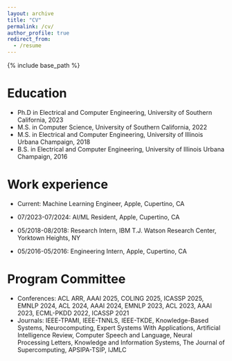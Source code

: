 ```yaml
---
layout: archive
title: "CV"
permalink: /cv/
author_profile: true
redirect_from:
  - /resume
---
```


{% include base_path %}

Education
======
* Ph.D in Electrical and Computer Engineering, University of Southern California, 2023
* M.S. in Computer Science, University of Southern California, 2022
* M.S. in Electrical and Computer Engineering, University of Illinois Urbana Champaign, 2018
* B.S. in Electrical and Computer Engineering, University of Illinois Urbana Champaign, 2016

Work experience
======
* Current: Machine Learning Engineer, Apple, Cupertino, CA
  
* 07/2023-07/2024: AI/ML Resident, Apple, Cupertino, CA
  
* 05/2018-08/2018: Research Intern, IBM T.J. Watson Research Center, Yorktown Heights, NY     

* 05/2016-05/2016: Engineering Intern, Apple, Cupertino, CA

Program Committee
======
* Conferences: ACL ARR, AAAI 2025, COLING 2025, ICASSP 2025, EMNLP 2024, ACL 2024, AAAI 2024, EMNLP 2023, ACL 2023, AAAI 2023, ECML-PKDD 2022, ICASSP 2021
* Journals: IEEE-TPAMI, IEEE-TNNLS, IEEE-TKDE, Knowledge-Based Systems, Neurocomputing, Expert Systems With Applications, Artificial Intelligence Review, Computer Speech and Language, Neural Processing Letters, Knowledge and Information Systems, The Journal of Supercomputing, APSIPA-TSIP, IJMLC 

<!-- Skills
======
* Skill 1
* Skill 2
  * Sub-skill 2.1
  * Sub-skill 2.2
  * Sub-skill 2.3
* Skill 3

Publications
======
  <ul>{% for post in site.publications %}
    {% include archive-single-cv.html %}
  {% endfor %}</ul>
  
Talks
======
  <ul>{% for post in site.talks %}
    {% include archive-single-talk-cv.html %}
  {% endfor %}</ul>
  
Teaching
======
  <ul>{% for post in site.teaching %}
    {% include archive-single-cv.html %}
  {% endfor %}</ul>
  
Service and leadership
======
* Currently signed in to 43 different slack teams -->

